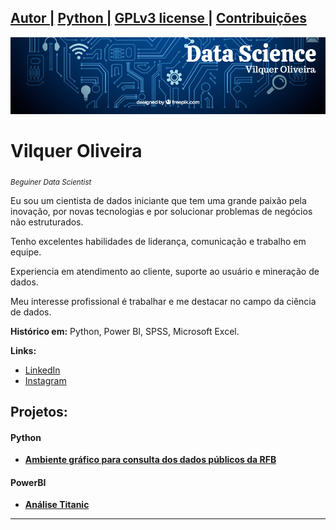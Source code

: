 ## [Autor |](https://bit.ly/3dvpXSP) [Python |](https://www.python.org/) [GPLv3 license |](https://www.gnu.org/licenses/gpl-3.0.pt-br.html) [Contribuições](https://github.com/vilquer/Python/issues)

<p align="center">
  <img src="banner.png" >
</p>

# Vilquer Oliveira
<sub>*Beguiner Data Scientist*</sub>

<p>Eu sou um cientista de dados iniciante que tem uma grande paixão pela inovação, por novas tecnologias e por solucionar problemas de negócios não estruturados.</p>
<p>Tenho excelentes habilidades de liderança, comunicação e trabalho em equipe.</p>
<p>Experiencia em atendimento ao cliente, suporte ao usuário e mineração de dados.</p>
<p>Meu interesse profissional é trabalhar e me destacar no campo da ciência de dados.</p>


**Histórico em:** Python, Power BI, SPSS, Microsoft Excel.

**Links:**
* [LinkedIn](https://bit.ly/3dvpXSP)
* [Instagram](https://www.instagram.com/vilqueroliveira/)



## Projetos:
#### Python
* [**Ambiente gráfico para consulta dos dados públicos da RFB**](https://bit.ly/2Y9mT8W)
#### PowerBI
* [**Análise Titanic**](https://bit.ly/2zRtlJ8)

---



